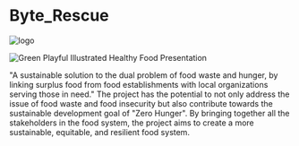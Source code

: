# Byte_Rescue
![logo](https://user-images.githubusercontent.com/91647703/218274286-cb7824ec-1452-4e98-a98c-90ca5ea50bcc.png)

![Green Playful Illustrated Healthy Food Presentation](https://user-images.githubusercontent.com/91647703/218274239-836c3fd5-b3f7-4da3-bfca-df62e797309b.jpg)

"A sustainable solution to the dual problem of food waste and hunger, by linking surplus food from food establishments with local organizations serving those in need."
The project has the potential to not only address the issue of food waste and food insecurity but also contribute towards the sustainable development goal of "Zero Hunger". By bringing together all the stakeholders in the food system, the project aims to create a more sustainable, equitable, and resilient food system.



